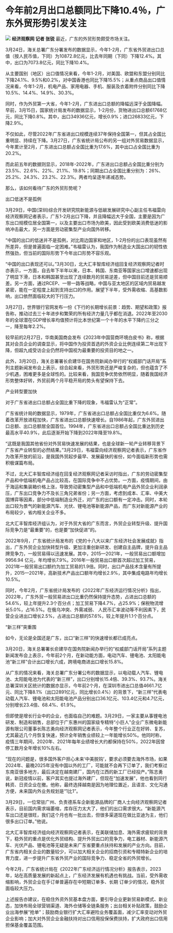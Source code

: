 # 今年前2月出口总额同比下降10.4％，广东外贸形势引发关注

![](https://inews.gtimg.com/news_bt/Opq5Ue_gGrtzT41BWjvr_hZw2BoFy9XyAVorDSL3eyuhAAA/1000)
**经济观察网 记者 张锐** 最近，广东的外贸形势颇受市场关注。

3月24日，海关总署广东分署发布的数据显示，今年1-2月，广东省外贸进出口总值（按人民币值，下同）为10872.8亿元，比去年同期（下同）下降12.4%。其中，出口为7073.8亿元，同比下降10.4%。

从主要国别（地区）出口值情况来看，今年1-2月，对美国、欧盟和东盟分别同比下降24.1%、9.5%和0.2%，对中国香港也同比下降15.5%；从重点商品出口值情况来看，今年1-2月，机电产品、家用电器、手机、服装及衣着附件分别同比下降10.5%、14.4%、14.9%、30.3%。

同时，作为外贸第一大省，今年1-2月，广东进出口总额的降幅远深于全国降幅。早前，3月15日，国家统计局发布的数据显示，1-2月份，货物进出口总额61768亿元，同比下降0.8%。其中，出口34936亿元，增长0.9%；进口26833亿元，下降2.9%。

不仅如此，尽管2022年广东省进出口规模连续37年保持全国第一，但其占全国比重明显、持续在下降。3月27日，广东省统计局公布的另一组对外贸易数据显示，今年累计至2月，广东进出口总额占全国比重为17.6%，其中出口占全国比重为20.2%。

而此前五年的数据则显示，2018年-2022年，广东进出口总额占全国比重分别为23.5%、22.6%、22%、21.1%、19.8%；同期出口占全国比重分别为：26%、25.2%、24.3%、23.2%、22.3%。两者均呈逐年递减态势。

那么，该如何看待广东的外贸形势呢？

出口低迷不是孤例

3月29日，中国(深圳)综合开发研究院新能源与低碳发展研究中心副主任韦福雷向经济观察网记者表示，广东1-2月出口下降，并且降幅远大于全国，主要是因为广东出口规模位居全国第一，以及主要出口市场为欧美，因此受到欧美消费低迷的影响冲击最大，另一方面是劳动密集型产业向国外转移。

“中国的出口的低迷并不是孤例，对比周边国家和地区，1-2月份的出口表现虽然有所差异，但是普遍面临一定困难。”韦福雷认为，我国作为制造业大国出口的韧性依然强劲，但当前的国际形势下今年出口形势不容乐观。

“中国的出口表现还可以。”3月30日，北大汇丰智库经济组回复经济观察网记者时亦表示，一方面，自去年下半年以来，日本、韩国、东南亚等国家出口增速都出现了明显下滑，日本和韩国甚至出现了连续数月的贸易逆差，但中国目前还是贸易顺差。另一方面，通过RCEP、一带一路等战略，中国与亚太地区的区域内贸易越发紧密，能在一定程度上起到支持出口的作用。展望下半年，受外需收缩、高基数影响，出口依然面临较大的下行压力。

3月27日，世界银行官网发布一份《下行的长期增长前景：趋势、期望和政策》报告称，推动过去三十年进步和繁荣的所有经济力量几乎都在消退。2022年至2030年的全球潜在GDP增长率均值预计将比本世纪第一个十年的水平下降约三分之一，降至每年2.2%。

较早前的2月27日，华南美国商会发布《2023年中国营商环境白皮书》称，根据其对会员企业的调查显示，将中国作为投资首选的外资企业比例连续第二年出现下降，但超九成受访企业仍然将中国视为最重要的投资目的地之一。

此外，3月20日，海关总署署长俞建华在国务院新闻办举行的“权威部门话开局”系列主题新闻发布会上表示，综合起来看，外贸形势还是严峻复杂的，但也蕴含了不少机遇，困难更多是全球性的。比较来看，我国竞争优势依然明显，随着我国经济形势整体好转，外贸前两个月平稳开局的势头有望保持下去。

产业转型要加快

对于广东省进出口总额占全国比重下降的现象，韦福雷认为“正常”。

广东省统计局的数据显示，1979年，广东省进出口总额占全国比重仅为6.6%。随着改革开放进程加快，广东省进出口总额快速增长。自1986年起，广东外贸进出口总额、出口总额居全国首位。1994年，广东省进出口总额占全国比重达到历史最高水平40.9%，此后逐渐开始下降到2022年降至19.8%。

“这既是我国其他省份对外贸易快速发展的结果，也是全球新一轮产业转移背景下广东省产业转型的必然结果。”3月29日，韦福雷向经济观察网记者表示，广东省作为改革开放的前沿，是我国外贸起步最早、发展最快的省份，如今面临新形势也需积极谋篇布局。

不过，北大汇丰智库经济组在回复经济观察网记者采访时指出，广东的劳动密集型产品和中低端机电产品占比较高，在国际竞争中不占优势。一方面，疫情期间，由于海运和集装箱价格上涨，导致劳动密集型产品和中低端机电产品外贸企业利润承压，广东出口竞争力不及长三角兄弟省份；另一方面，考虑到成本、汇率、中美大国博弈等因素，部分中低端制造业外迁，对广东的出口额有一定冲击。同时，本轮出口较为景气的新能源汽车、光伏、锂电池等新能源产品，而广东对新能源产业的布局较少，省内相关企业不多。

北大汇丰智库经济组认为，对于外贸大省的广东而言，外贸企业转型升级、提升国际竞争力是“最重要”的，也是要“加快促进”的。

2022年9月，广东省统计局发布的《党的十八大以来广东经济社会发展成就》指出，广东外贸企业加快转型升级、更加注重创新研发、创建自主品牌，提升自主品牌竞争力，一般贸易得以迅速发展。其中，2015—2021年，一般贸易出口额增加9956.94
亿元，年均增长7.9%。2016年一般贸易出口额首次超过加工贸易，2021年一般贸易出口额约为加工贸易的1.9倍。同时，出口产品技术含量有所提升，2015—2021年，高新技术产品出口额年均增长2.9%，其中集成电路年均增长10.5%。

同时，今年2月，广东省统计局发布的《2022年广东经济运行情况分析》指出，2022年，广东外贸一般贸易进出口比重仍然保持提升态势，占进出口总额的54.6%，较上年提升2.3个百分点；加工贸易下降4.7%，占25.9%；保税物流增长5.0%，占16.5%。在俄乌冲突、外需减弱、
人民币汇率波动等不利因素下，民营企业进出口增长2.5%，占进出口总额的57.6%，较上年提升1.1个百分点。

“新三样”突重围

如今，无论是全国还是广东，出口“新三样”的快速增长都已成亮点。

3月20日，海关总署署长俞建华在国务院新闻办举行的“权威部门话开局”系列主题新闻发布会上表示，今年前2个月，在新动能方面，电动汽车、锂电池、太阳能电池“新三样”合计出口增长六成，跨境电商进出口增长15.8%。

从广东的情况来看，海关总署广东分署公布的数据显示，以电动载人汽车、锂电池、太阳能电池为代表的“新三样”，出口分别增长15.4倍、39.3%、93.7%。海关总署深圳关区统计的数据亦显示，今年前2个月，在深圳市进出口总值4661.7亿元、同比下降8.1%（出口2891亿元，同比增长0.4%）的背景下，“新三样”代表电动载人汽车、锂电池和太阳能电池产品分别出口36.1亿元、103.4亿元和4.7亿元，分别增长23.4倍、68.4%、61.9%。

但即使是增长行业中的企业，也面临自己的难题。3月29日，一家主要从事锂电池研发、制造和销售，总部位于广东惠州的国家级专精特“小巨人”企业广东微电新能源有限公司董事长陈志勇向经济观察网记者表示，今年整个行业正在好转、复苏，尤其最近几个月恢复快速，预计全年销售业绩较上一年能增长50%。他同时称，疫情三年期间，2020年、2021年每年业绩增长大约都保持在50%，2022年因曾停工数月全年增长10%左右。

“现在的问题是，很多国外客户担心未来‘中美脱钩’，要求必须要去海外市场，如果2024年、最晚2025年没有中国以外的工厂，可能就不会再下订单了，我们考察过东南亚很多地方，最后决定在越南建厂，国内在江西的新工厂已经投产。”陈志勇说，新冠疫情以前，客户其实也提过海外建厂，但现在“加速发展”，他也看到同行韩资、日资企业在撤。他称，最终选择越南是因为地理位置近，且语言、文化沟通方便，未来国内外业务规划是“1比1”。

3月29日，一位常驻广州、负责德系车企新能源品牌的厂商人士向经济观察网记者表示，目前国内需求端萎缩，库存压力太大了，他们的出口需求很大。“新能源汽车出口还是很旺，我们这个月也有一批出去，但很多渠道现在做比亚迪为主，他们很多出口订单。”他说。

北大汇丰智库经济组向经济观察网记者表示，在美联储加息、海外需求疲软的背景下，稳外贸的重点是优化外贸结构、提升外贸出口的竞争力，电工器材、新能源汽车、光伏产品、锂电池等无疑是未来广东省要重点扶持和发展的产业方向。目前，广东省内相关企业的数量较少，可以加大相关企业的招商引资和专精特新企业的培育力度，进一步提升广东省外贸产业的国际竞争力、稳定全省的外贸增长。

今年2月，广东省统计局在《2022年广东经济运行情况分析》报告表示，2023年，站在高质量发展的新起点上，广东经济发展有机遇也有挑战。当前，受外需收缩影响，外贸企业在手订单普遍存在中短期订单多、长期
订单少的情况，稳外贸面临较大压力。

上述报告亦建议，在稳住外资外贸基本盘方面，要引导企业更新贸易新模式、新业态，加快布局全球营销渠道、海外仓储等全链条服务；出台相关补贴政策，鼓励企业出海参展“抢单”；鼓励商业银行扩大汇率避险业务覆盖面，减少汇率变动对外贸企业影响；加大对外贸企业金融扶持对出口信用投保保费扶持，扩大政府出口信用担保基金覆盖范围。

